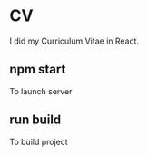 # CV
I did my Curriculum Vitae in React.

## npm start

To launch server

## run build 

To build project

